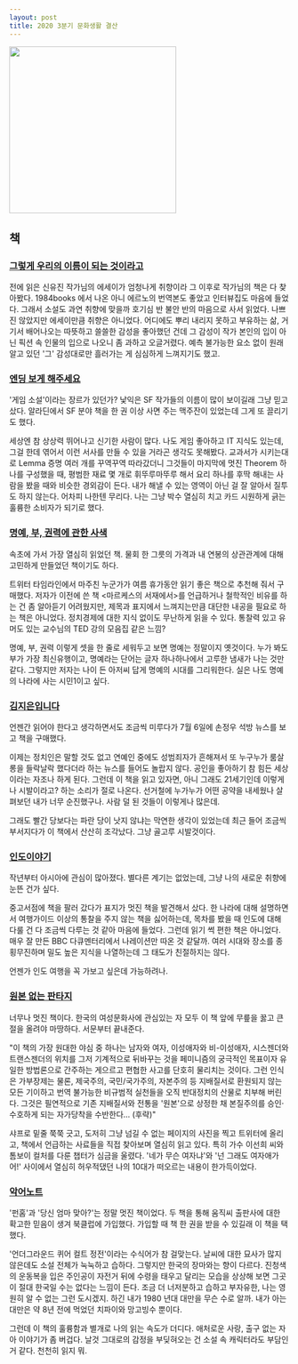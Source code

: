 ```yaml
---
layout: post
title: 2020 3분기 문화생활 결산
---
```


<img src="https://user-images.githubusercontent.com/8778711/152292605-0ce91f45-371b-4f8e-b494-e755a75179dd.png" width="300" />

## 책
### [그렇게 우리의 이름이 되는 것이라고](http://book.naver.com/bookdb/book_detail.php?bid=15344881)
전에 읽은 신유진 작가님의 에세이가 엄청나게 취향이라 그 이후로 작가님의 책은 다 찾아봤다. 1984books 에서 나온 아니 에르노의 번역본도 좋았고 인터뷰집도 마음에 들었다. 그래서 소설도 과연 취향에 맞을까 호기심 반 불안 반의 마음으로 사서 읽었다. 나쁘진 않았지만 에세이만큼 취향은 아니었다. 어디에도 뿌리 내리지 못하고 부유하는 삶, 거기서 배어나오는 따뜻하고 쓸쓸한 감성을 좋아했던 건데 그 감성이 작가 본인의 입이 아닌 픽션 속 인물의 입으로 나오니 좀 과하고 오글거렸다. 예측 불가능한 요소 없이 원래 알고 있던 '그' 감성대로만 흘러가는 게 심심하게 느껴지기도 했고.

### [엔딩 보게 해주세요](http://book.naver.com/bookdb/book_detail.php?bid=16301362)
'게임 소설'이라는 장르가 있던가? 낯익은 SF 작가들의 이름이 많이 보이길래 그냥 믿고 샀다. 알라딘에서 SF 분야 책을 한 권 이상 사면 주는 맥주잔이 있었는데 그게 또 끌리기도 했다.

세상엔 참 상상력 뛰어나고 신기한 사람이 많다. 나도 게임 좋아하고 IT 지식도 있는데, 그걸 한데 엮어서 이런 서사를 만들 수 있을 거라곤 생각도 못해봤다. 교과서가 시키는대로 Lemma 증명 여러 개를 꾸역꾸역 따라갔더니 그것들이 마지막에 멋진 Theorem 하나를 구성했을 때, 평범한 재료 몇 개로 휘뚜루마뚜루 해서 요리 하나를 후딱 해내는 사람을 봤을 때와 비슷한 경외감이 든다. 내가 해낼 수 있는 영역이 아닌 걸 잘 알아서 질투도 하지 않는다. 어차피 나한텐 무리다. 나는 그냥 박수 열심히 치고 카드 시원하게 긁는 훌륭한 소비자가 되기로 했다.

### [명예, 부, 권력에 관한 사색](http://book.naver.com/bookdb/book_detail.php?bid=16387197)
속초에 가서 가장 열심히 읽었던 책. 물회 한 그릇의 가격과 내 연봉의 상관관계에 대해 고민하게 만들었던 책이기도 하다.

트위터 타임라인에서 마주친 누군가가 여름 휴가동안 읽기 좋은 책으로 추천해 줘서 구매했다. 저자가 이전에 쓴 책 <마르케스의 서재에서>를 언급하거나 철학적인 비유를 하는 건 좀 알아듣기 어려웠지만, 제목과 표지에서 느껴지는만큼 대단한 내공을 필요로 하는 책은 아니었다. 정치경제에 대한 지식 없이도 무난하게 읽을 수 있다. 통찰력 있고 유머도 있는 교수님의 TED 강의 모음집 같은 느낌?

명예, 부, 권력 이렇게 셋을 한 줄로 세워두고 보면 명예는 정말이지 옛것이다. 누가 봐도 부가 가장 최신유행이고, 명예라는 단어는 글자 하나하나에서 고루한 냄새가 나는 것만 같다. 그렇지만 저자는 나이 든 아저씨 답게 명예의 시대를 그리워한다. 실은 나도 명예의 나라에 사는 시민1이고 싶다.

### [김지은입니다](http://book.naver.com/bookdb/book_detail.php?bid=16277966)
언젠간 읽어야 한다고 생각하면서도 조금씩 미루다가 7월 6일에 손정우 석방 뉴스를 보고 책을 구매했다. 

이제는 정치인은 말할 것도 없고 연예인 중에도 성범죄자가 흔해져서 또 누구누가 룸살롱을 들락날락 했다더라 하는 뉴스를 들어도 놀랍지 않다. 공인을 좋아하기 참 힘든 세상이라는 자조나 하게 된다. 그런데 이 책을 읽고 있자면, 아니 그래도 21세기인데 이렇게나 시발이라고? 하는 소리가 절로 나온다. 선거철에 누가누가 어떤 공약을 내세웠나 살펴보던 내가 너무 순진했구나. 사람 덜 된 것들이 이렇게나 많은데.

그래도 빨간 당보다는 파란 당이 낫지 않냐는 막연한 생각이 있었는데 최근 들어 조금씩 부서지다가 이 책에서 산산히 조각났다. 그냥 골고루 시발것이다.

### [인도이야기](http://book.naver.com/bookdb/book_detail.php?bid=6013704)
작년부터 아시아에 관심이 많아졌다. 별다른 계기는 없었는데, 그냥 나의 새로운 취향에 눈뜬 건가 싶다. 

중고서점에 책을 팔러 갔다가 표지가 멋진 책을 발견해서 샀다. 한 나라에 대해 설명하면서 여행가이드 이상의 통찰을 주지 않는 책을 싫어하는데, 목차를 봤을 때 인도에 대해 다룰 건 다 조금씩 다루는 것 같아 마음에 들었다. 그런데 읽기 썩 편한 책은 아니었다. 매우 잘 만든 BBC 다큐멘터리에서 나레이션만 따온 것 같달까. 여러 시대와 장소를 종횡무진하며 밀도 높은 지식을 나열하는데 그 태도가 친절하지는 않다. 

언젠가 인도 여행을 꼭 가보고 싶은데 가능하려나.

### [원본 없는 판타지](http://book.naver.com/bookdb/book_detail.php?bid=16321687)
너무나 멋진 책이다. 한국의 여성문화사에 관심있는 자 모두 이 책 앞에 무릎을 꿇고 큰 절을 올려야 마땅하다. 서문부터 끝내준다.

"이 책의 가장 원대한 야심 중 하나는 남자와 여자, 이성애자와 비-이성애자, 시스젠더와 트랜스젠더의 위치를 그저 기계적으로 뒤바꾸는 것을 페미니즘의 궁극적인 목표이자 유일한 방법론으로 간주하는 게으르고 편협한 사고를 단호히 물리치는 것이다. 그런 인식은 가부장제는 물론, 제국주의, 국민/국가주의, 자본주의 등 지배질서로 환원되지 않는 모든 기이하고 번역 불가능한 비규범적 실천들을 오직 반대정치의 산물로 치부해 버린다. 그것은 필연적으로 기존 지배질서와 전통을 '원본'으로 상정한 채 본질주의를 승인·수호하게 되는 자가당착을 수반한다... (후략)"

샤프로 밑줄 쭉쭉 긋고, 도저히 그냥 넘길 수 없는 페이지의 사진을 찍고 트위터에 올리고, 책에서 언급하는 사료들을 직접 찾아보며 열심히 읽고 있다. 특히 가수 이선희 씨와 톰보이 컬처를 다룬 챕터가 심금을 울렸다. '네가 무슨 여자냐'와 '넌 그래도 여자애가 어!' 사이에서 열심히 허우적댔던 나의 10대가 떠오르는 내용이 한가득이었다.

### [악어노트](http://book.naver.com/bookdb/book_detail.php?bid=15001266)
'펀홈'과 '당신 엄마 맞아?'는 정말 멋진 책이었다. 두 책을 통해 움직씨 출판사에 대한 확고한 믿음이 생겨 북클럽에 가입했다. 가입할 때 책 한 권을 받을 수 있길래 이 책을 택했다.

'언더그라운드 퀴어 컬트 정전'이라는 수식어가 참 걸맞는다. 날씨에 대한 묘사가 많지 않은데도 소설 전체가 눅눅하고 습하다. 그렇지만 한국의 장마와는 향이 다르다. 진청색의 운동복을 입은 주인공이 자전거 뒤에 수령을 태우고 달리는 모습을 상상해 보면 그곳이 절대 한국일 수는 없다는 느낌이 든다. 조금 더 너저분하고 습하고 부자유한, 나는 영원히 알 수 없는 그런 도시겠지. 하긴 내가 1980 년대 대만을 무슨 수로 알까. 내가 아는 대만은 약 8년 전에 먹었던 치파이와 망고빙수 뿐이다.

그런데 이 책의 훌륭함과 별개로 나의 읽는 속도가 더디다. 애처로운 사랑, 출구 없는 자아 이야기가 좀 버겁다. 날것 그대로의 감정을 부딪혀오는 건 소설 속 캐릭터라도 부담인 거 같다. 천천히 읽지 뭐.
